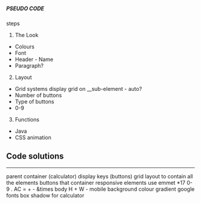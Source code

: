 <h5>PSEUDO CODE</h5>

<p>steps

1. The Look

- Colours
- Font
- Header - Name
- Paragraph?

2. Layout

- Grid systems display grid on \_\_sub-element - auto?
- Number of buttons
- Type of buttons
- 0-9

3. Functions

- Java
- CSS animation

## Code solutions

---

parent container (calculator) display keys (buttons)
grid layout to contain all the elements
buttons that container responsive elements use emmet \*17 0-9 . AC = + - &times
body H + W - mobile
background colour gradient
google fonts
box shadow for calculator

</p>
